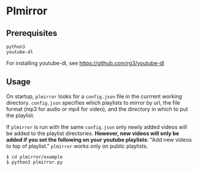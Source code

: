 # Plmirror

## Prerequisites

```
python3
youtube-dl
```

For installing youtube-dl, see https://github.com/rg3/youtube-dl 

## Usage

On startup, ```plmirror``` looks for a ```config.json``` file in the currrent working directory. ```config.json``` specifies which playlists to mirror by url, the file format (mp3 for audio or mp4 for video), and the directory in which to put the playlist.

If ```plmirror``` is run with the same ```config.json``` only newly added videos will be added to the playlist directories. **However, new videos will only be added if you set the following on your youtube playlists**: "Add new videos to top of playlist." ```plmirror``` works only on public playlists.

```
$ cd plmirror/example
$ python3 plmirror.py
```